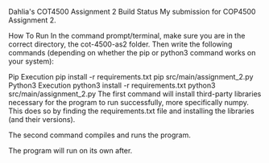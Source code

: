 Dahlia's COT4500 Assignment 2
Build Status My submission for COP4500 Assignment 2.

How To Run
In the command prompt/terminal, make sure you are in the correct directory, the cot-4500-as2 folder. Then write the following commands (depending on whether the pip or python3 command works on your system):

Pip Execution
  pip install -r requirements.txt
  pip src/main/assignment_2.py
Python3 Execution
  python3 install -r requirements.txt
  python3 src/main/assignment_2.py
The first command will install third-party libraries necessary for the program to run successfully, more specifically numpy. This does so by finding the requirements.txt file and installing the libraries (and their versions).

The second command compiles and runs the program.

The program will run on its own after.